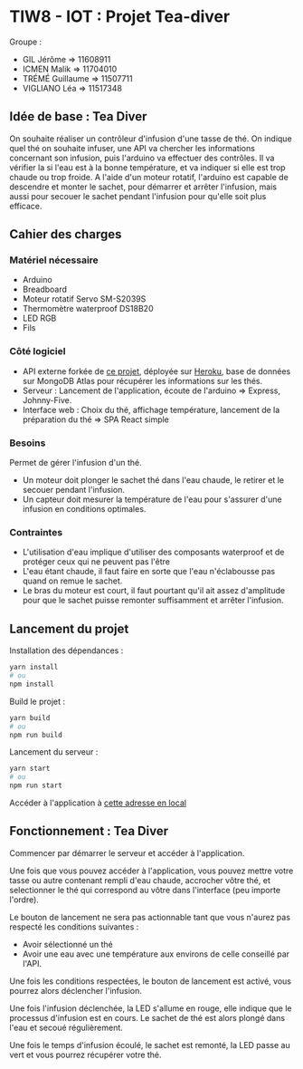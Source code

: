 # TIW8 - IOT : Projet Tea-diver

Groupe :
- GIL Jérôme => 11608911
- ICMEN Malik => 11704010
- TRÉMÉ Guillaume => 11507711
- VIGLIANO Léa => 11517348

## Idée de base : Tea Diver

On souhaite réaliser un contrôleur d'infusion d'une tasse de thé. On indique quel thé on souhaite infuser, une API va 
chercher les informations concernant son infusion, puis l'arduino va effectuer des contrôles. Il va vérifier la
si l'eau est à la bonne température, et va indiquer si elle est trop chaude ou trop froide.
A l'aide d'un moteur rotatif, l'arduino est capable de descendre et monter le sachet, pour démarrer et arrêter
l'infusion, mais aussi pour secouer le sachet pendant l'infusion pour qu'elle soit plus efficace.

## Cahier des charges

### Matériel nécessaire

- Arduino
- Breadboard
- Moteur rotatif Servo SM-S2039S
- Thermomètre waterproof DS18B20
- LED RGB
- Fils

### Côté logiciel

- API externe forkée de [ce projet](https://github.com/victoria-lo/TAPI), déployée sur [Heroku](https://tea-diver-tiw8.herokuapp.com), base de données sur MongoDB Atlas pour récupérer les informations sur les thés.
- Serveur : Lancement de l'application, écoute de l'arduino => Express, Johnny-Five. 
- Interface web : Choix du thé, affichage température, lancement de la préparation du thé => SPA React simple

### Besoins

Permet de gérer l'infusion d'un thé.
- Un moteur doit plonger le sachet thé dans l'eau chaude, le retirer et le secouer pendant l'infusion.
- Un capteur doit mesurer la température de l'eau pour s'assurer d'une infusion en conditions optimales.

### Contraintes

- L'utilisation d'eau implique d'utiliser des composants waterproof et de protéger ceux qui ne peuvent pas l'être
- L'eau étant chaude, il faut faire en sorte que l'eau n'éclabousse pas quand on remue le sachet.
- Le bras du moteur est court, il faut pourtant qu'il ait assez d'amplitude pour que le sachet puisse remonter suffisamment et arrêter l'infusion.

## Lancement du projet

Installation des dépendances :

```sh
yarn install
# ou
npm install
```

Build le projet :

```sh
yarn build
# ou
npm run build
```

Lancement du serveur :

```sh
yarn start
# ou
npm run start
```

Accéder à l'application à [cette adresse en local](http://localhost:3000/)

## Fonctionnement : Tea Diver

Commencer par démarrer le serveur et accéder à l'application.

Une fois que vous pouvez accéder à l'application, vous pouvez mettre votre tasse ou autre contenant rempli d'eau chaude,  accrocher vôtre thé, et selectionner le thé qui correspond au vôtre dans l'interface (peu importe l'ordre).

Le bouton de lancement ne sera pas actionnable tant que vous n'aurez pas respecté les conditions suivantes :
- Avoir sélectionné un thé
- Avoir une eau avec une température aux environs de celle conseillé par l'API.

Une fois les conditions respectées, le bouton de lancement est activé, vous pourrez alors déclencher l'infusion.

Une fois l'infusion déclenchée, la LED s'allume en rouge, elle indique que le processus d'infusion est en cours.
Le sachet de thé est alors plongé dans l'eau et secoué régulièrement.

Une fois le temps d'infusion écoulé, le sachet est remonté, la LED passe au vert et vous pourrez récupérer
votre thé.
